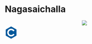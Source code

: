 # Nagasaichalla
<div id="header" align="center">
  <img src="https://media.giphy.com/media/M9gbBd9nbDrOTu1Mqx/giphy.gif" width="100"/>
</div>
<div>
  <img src="https://github.com/devicons/devicon/blob/master/icons/c/c-plain.svg" title="C" alt="Java" width="40" height="40"/>&nbsp;
</div>
